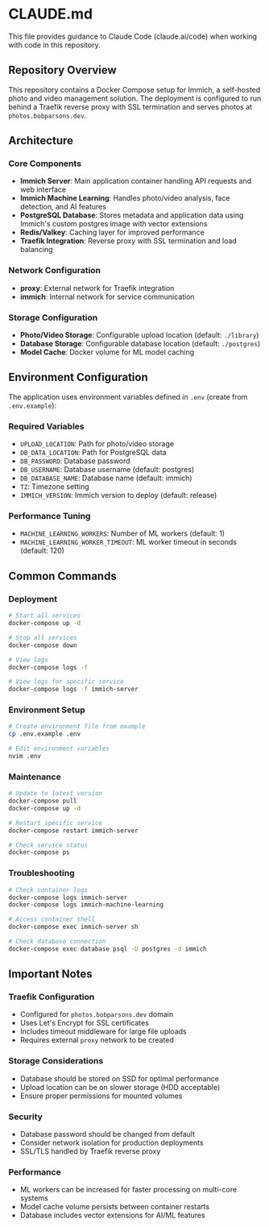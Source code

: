 # CLAUDE.md

This file provides guidance to Claude Code (claude.ai/code) when working with code in this repository.

## Repository Overview

This repository contains a Docker Compose setup for Immich, a self-hosted photo and video management solution. The deployment is configured to run behind a Traefik reverse proxy with SSL termination and serves photos at `photos.bobparsons.dev`.

## Architecture

### Core Components
- **Immich Server**: Main application container handling API requests and web interface
- **Immich Machine Learning**: Handles photo/video analysis, face detection, and AI features
- **PostgreSQL Database**: Stores metadata and application data using Immich's custom postgres image with vector extensions
- **Redis/Valkey**: Caching layer for improved performance
- **Traefik Integration**: Reverse proxy with SSL termination and load balancing

### Network Configuration
- **proxy**: External network for Traefik integration
- **immich**: Internal network for service communication

### Storage Configuration
- **Photo/Video Storage**: Configurable upload location (default: `./library`)
- **Database Storage**: Configurable database location (default: `./postgres`)
- **Model Cache**: Docker volume for ML model caching

## Environment Configuration

The application uses environment variables defined in `.env` (create from `.env.example`):

### Required Variables
- `UPLOAD_LOCATION`: Path for photo/video storage
- `DB_DATA_LOCATION`: Path for PostgreSQL data
- `DB_PASSWORD`: Database password
- `DB_USERNAME`: Database username (default: postgres)
- `DB_DATABASE_NAME`: Database name (default: immich)
- `TZ`: Timezone setting
- `IMMICH_VERSION`: Immich version to deploy (default: release)

### Performance Tuning
- `MACHINE_LEARNING_WORKERS`: Number of ML workers (default: 1)
- `MACHINE_LEARNING_WORKER_TIMEOUT`: ML worker timeout in seconds (default: 120)

## Common Commands

### Deployment
```bash
# Start all services
docker-compose up -d

# Stop all services
docker-compose down

# View logs
docker-compose logs -f

# View logs for specific service
docker-compose logs -f immich-server
```

### Environment Setup
```bash
# Create environment file from example
cp .env.example .env

# Edit environment variables
nvim .env
```

### Maintenance
```bash
# Update to latest version
docker-compose pull
docker-compose up -d

# Restart specific service
docker-compose restart immich-server

# Check service status
docker-compose ps
```

### Troubleshooting
```bash
# Check container logs
docker-compose logs immich-server
docker-compose logs immich-machine-learning

# Access container shell
docker-compose exec immich-server sh

# Check database connection
docker-compose exec database psql -U postgres -d immich
```

## Important Notes

### Traefik Configuration
- Configured for `photos.bobparsons.dev` domain
- Uses Let's Encrypt for SSL certificates
- Includes timeout middleware for large file uploads
- Requires external `proxy` network to be created

### Storage Considerations
- Database should be stored on SSD for optimal performance
- Upload location can be on slower storage (HDD acceptable)
- Ensure proper permissions for mounted volumes

### Security
- Database password should be changed from default
- Consider network isolation for production deployments
- SSL/TLS handled by Traefik reverse proxy

### Performance
- ML workers can be increased for faster processing on multi-core systems
- Model cache volume persists between container restarts
- Database includes vector extensions for AI/ML features